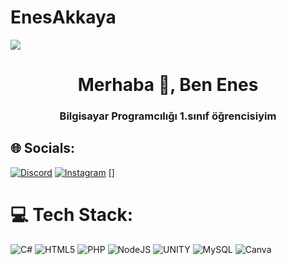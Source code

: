# EnesAkkaya

[![](https://visitcount.itsvg.in/api?id=YusufSmsk&icon=0&color=12)](https://visitcount.itsvg.in)

<h1 align="center">Merhaba 👋, Ben Enes</h1>
<h3 align="center">Bilgisayar Programcılığı 1.sınıf öğrencisiyim</h3>


## 🌐 Socials:
[![Discord](https://img.shields.io/badge/Discord-%237289DA.svg?logo=discord&logoColor=white)](https://discord.com/users/1066898569921044560) [![Instagram](https://img.shields.io/badge/Instagram-%23E4405F.svg?logo=Instagram&logoColor=white)](https://instagram.com/akkayanz38) [<FontAwesomeIcon icon="fa-sharp fa-solid fa-earth-americas" spin size="2xs" />]
# 💻 Tech Stack:
![C#](https://img.shields.io/badge/c%23-%23239120.svg?style=plastic&logo=c-sharp&logoColor=white) ![HTML5](https://img.shields.io/badge/html5-%23E34F26.svg?style=plastic&logo=html5&logoColor=white) ![PHP](https://img.shields.io/badge/php-%23777BB4.svg?style=plastic&logo=php&logoColor=white) ![NodeJS](https://img.shields.io/badge/node.js-6DA55F?style=plastic&logo=node.js&logoColor=white) ![UNITY](https://img.shields.io/badge/Unity-%2320232a.svg?style=plastic&logo=unity&logoColor=white) ![MySQL](https://img.shields.io/badge/mysql-%2300f.svg?style=plastic&logo=mysql&logoColor=white) ![Canva](https://img.shields.io/badge/Canva-%2300C4CC.svg?style=plastic&logo=Canva&logoColor=white) 	
